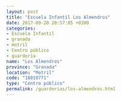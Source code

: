 ```yaml
---
layout: post
title: "Escuela Infantil Los Almendros"
date: 2017-09-20 20:57:05 +0200
categories:
- Escuela Infantil
- granada
- motril
- Centro público
- guarderia
name: "Los Almendros"
province: "Granada"
location: "Motril"
code: "18010771"
type: "Centro público"
permalink: /guarderias/los-almendros.html
---
```

